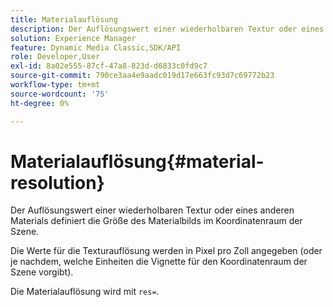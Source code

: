 ```yaml
---
title: Materialauflösung
description: Der Auflösungswert einer wiederholbaren Textur oder eines anderen Materials definiert die Größe des Materialbilds im Koordinatenraum der Szene.
solution: Experience Manager
feature: Dynamic Media Classic,SDK/API
role: Developer,User
exl-id: 8a02e555-87cf-47a8-823d-d6833c0fd9c7
source-git-commit: 790ce3aa4e9aadc019d17e663fc93d7c69772b23
workflow-type: tm+mt
source-wordcount: '75'
ht-degree: 0%

---
```


# Materialauflösung{#material-resolution}

Der Auflösungswert einer wiederholbaren Textur oder eines anderen Materials definiert die Größe des Materialbilds im Koordinatenraum der Szene.

Die Werte für die Texturauflösung werden in Pixel pro Zoll angegeben (oder je nachdem, welche Einheiten die Vignette für den Koordinatenraum der Szene vorgibt).

Die Materialauflösung wird mit `res=`.
